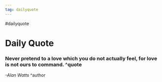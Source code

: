 ```yaml
---
tag: dailyquote
---
```


#dailyquote

# Daily Quote

### Never pretend to a love which you do not actually feel, for love is not ours to command. ^quote
*-Alan Watts* ^author
